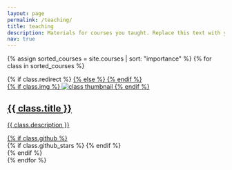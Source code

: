 ```yaml
---
layout: page
permalink: /teaching/
title: teaching
description: Materials for courses you taught. Replace this text with your description.
nav: true
---
```




<div class="projects grid">

  {% assign sorted_courses = site.courses | sort: "importance" %}
  {% for class in sorted_courses %}
  <div class="grid-item">
    {% if class.redirect %}
    <a href="{{ course.redirect }}" target="_blank">
    {% else %}
    <a href="{{ course.url | relative_url }}">
    {% endif %}
      <div class="project hoverable">
        {% if class.img %}
        <img src="{{ class.img | relative_url }}" alt="class thumbnail">
        {% endif %}
        <div class="card-body">
          <h2 class="card-title text-lowercase">{{ class.title }}</h2>
          <p class="card-text">{{ class.description }}</p>
          <div class="row ml-1 mr-1 p-0">
            {% if class.github %}
            <div class="github-icon">
              <div class="icon" data-toggle="tooltip" title="Code Repository">
                <a href="{{ class.github }}" target="_blank"><i class="fab fa-github gh-icon"></i></a>
              </div>
              {% if class.github_stars %}
              <span class="stars" data-toggle="tooltip" title="GitHub Stars">
                <i class="fas fa-star"></i>
                <span id="{{ project.github_stars }}-stars"></span>
              </span>
              {% endif %}
            </div>
            {% endif %}
          </div>
        </div>
      </div>
    </a>
  </div>
{% endfor %}

</div>